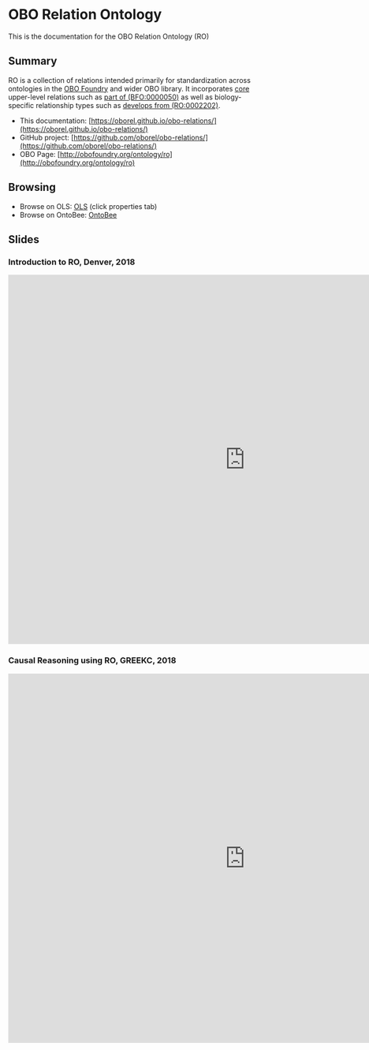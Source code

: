 # OBO Relation Ontology

This is the documentation for the OBO Relation Ontology (RO)

## Summary ##

RO is a collection of relations intended primarily for standardization across ontologies in the [OBO Foundry](http://obofoundry.org) and wider OBO library. It incorporates [core](ROCore) upper-level relations such as [part of (BFO:0000050)](http://purl.obolibrary.org/obo/BFO_0000050) as well as biology-specific relationship types such as [develops from (RO:0002202)](http://purl.obolibrary.org/obo/RO_0002202).

 * This documentation: [https://oborel.github.io/obo-relations/](https://oborel.github.io/obo-relations/)
 * GitHub project: [https://github.com/oborel/obo-relations/](https://github.com/oborel/obo-relations/)
 * OBO Page: [http://obofoundry.org/ontology/ro](http://obofoundry.org/ontology/ro)

## Browsing

 * Browse on OLS: [OLS](https://www.ebi.ac.uk/ols/ontologies/ro) (click properties tab)
 * Browse on OntoBee: [OntoBee](http://www.ontobee.org/ontology/RO)

## Slides

### Introduction to RO, Denver, 2018

<iframe src="https://docs.google.com/presentation/d/e/2PACX-1vSEOxkNG0UqXU44BO-BWWFLAOj1j0EbR1rUu0eMuQ1eaAKDLXB4FK2LgKgUfTYVWswUGJ3eoNZ28DlE/embed?start=false&loop=false&delayms=3000" frameborder="0" width="960" height="749" allowfullscreen="true" mozallowfullscreen="true" webkitallowfullscreen="true"></iframe>

### Causal Reasoning using RO, GREEKC, 2018

<iframe src="https://docs.google.com/presentation/d/e/2PACX-1vTilx9FrYETX3IJkk3YWZ5KlfPnevE2DNWgnVDZG88TmQEFPfT5NcvA0kY8QrNCfku2dTzVxDf1cjQj/embed?start=false&loop=false&delayms=3000" frameborder="0" width="960" height="749" allowfullscreen="true" mozallowfullscreen="true" webkitallowfullscreen="true"></iframe>

